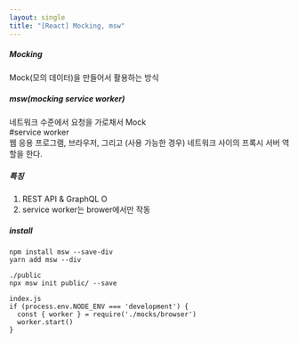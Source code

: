 ```yaml
---
layout: single
title: "[React] Mocking, msw"
---
```

##### Mocking   
Mock(모의 데이터)을 만들어서 활용하는 방식   
   
##### msw(mocking service worker)     
네트워크 수준에서 요청을 가로채서 Mock   
#service worker   
웹 응용 프로그램, 브라우저, 그리고 (사용 가능한 경우) 네트워크 사이의 프록시 서버 역할을 한다.   

##### 특징   
1. REST API & GraphQL O
2. service worker는 brower에서만 작동
   
##### install   
```
npm install msw --save-div
yarn add msw --div

./public
npx msw init public/ --save

index.js
if (process.env.NODE_ENV === 'development') {
  const { worker } = require('./mocks/browser')
  worker.start()
}
```